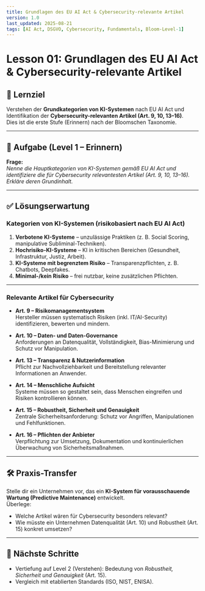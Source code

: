 ```yaml
---
title: Grundlagen des EU AI Act & Cybersecurity-relevante Artikel
version: 1.0
last_updated: 2025-08-21
tags: [AI Act, DSGVO, Cybersecurity, Fundamentals, Bloom-Level-1]
---
```


# Lesson 01: Grundlagen des EU AI Act & Cybersecurity-relevante Artikel

## 🎯 Lernziel
Verstehen der **Grundkategorien von KI-Systemen** nach EU AI Act und Identifikation der **Cybersecurity-relevanten Artikel (Art. 9, 10, 13–16)**.  
Dies ist die erste Stufe (Erinnern) nach der Bloomschen Taxonomie.

---

## 📘 Aufgabe (Level 1 – Erinnern)
**Frage:**  
*Nenne die Hauptkategorien von KI-Systemen gemäß EU AI Act und identifiziere die für Cybersecurity relevantesten Artikel (Art. 9, 10, 13–16). Erkläre deren Grundinhalt.*

---

## ✅ Lösungserwartung

### Kategorien von KI-Systemen (risikobasiert nach EU AI Act)
1. **Verbotene KI-Systeme** – unzulässige Praktiken (z. B. Social Scoring, manipulative Subliminal-Techniken).  
2. **Hochrisiko-KI-Systeme** – KI in kritischen Bereichen (Gesundheit, Infrastruktur, Justiz, Arbeit).  
3. **KI-Systeme mit begrenztem Risiko** – Transparenzpflichten, z. B. Chatbots, Deepfakes.  
4. **Minimal-/kein Risiko** – frei nutzbar, keine zusätzlichen Pflichten.

---

### Relevante Artikel für Cybersecurity
- **Art. 9 – Risikomanagementsystem**  
  Hersteller müssen systematisch Risiken (inkl. IT/AI-Security) identifizieren, bewerten und mindern.  

- **Art. 10 – Daten- und Daten-Governance**  
  Anforderungen an Datenqualität, Vollständigkeit, Bias-Minimierung und Schutz vor Manipulation.  

- **Art. 13 – Transparenz & Nutzerinformation**  
  Pflicht zur Nachvollziehbarkeit und Bereitstellung relevanter Informationen an Anwender.  

- **Art. 14 – Menschliche Aufsicht**  
  Systeme müssen so gestaltet sein, dass Menschen eingreifen und Risiken kontrollieren können.  

- **Art. 15 – Robustheit, Sicherheit und Genauigkeit**  
  Zentrale Sicherheitsanforderung: Schutz vor Angriffen, Manipulationen und Fehlfunktionen.  

- **Art. 16 – Pflichten der Anbieter**  
  Verpflichtung zur Umsetzung, Dokumentation und kontinuierlichen Überwachung von Sicherheitsmaßnahmen.

---

## 🛠 Praxis-Transfer
Stelle dir ein Unternehmen vor, das ein **KI-System für vorausschauende Wartung (Predictive Maintenance)** entwickelt.  
Überlege:  
- Welche Artikel wären für Cybersecurity besonders relevant?  
- Wie müsste ein Unternehmen Datenqualität (Art. 10) und Robustheit (Art. 15) konkret umsetzen?

---

## 📌 Nächste Schritte
- Vertiefung auf Level 2 (Verstehen): Bedeutung von *Robustheit, Sicherheit und Genauigkeit* (Art. 15).  
- Vergleich mit etablierten Standards (ISO, NIST, ENISA).

